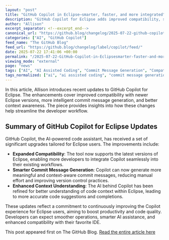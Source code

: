```yaml
---
layout: "post"
title: "GitHub Copilot in Eclipse—smarter, faster, and more integrated"
description: "GitHub Copilot for Eclipse adds improved compatibility, smarter commit suggestions, and better context awareness in its latest update."
author: "Allison"
excerpt_separator: <!--excerpt_end-->
canonical_url: "https://github.blog/changelog/2025-07-22-github-copilot-in-eclipse-smarter-faster-and-more-integrated"
categories: ["AI", "GitHub Copilot"]
feed_name: "The GitHub Blog"
feed_url: "https://github.blog/changelog/label/copilot/feed/"
date: 2025-07-22 17:41:06 +00:00
permalink: "/2025-07-22-GitHub-Copilot-in-Eclipsesmarter-faster-and-more-integrated.html"
viewing_mode: "external"
page: "news"
tags: ["AI", "AI Assisted Coding", "Commit Message Generation", "Compatibility", "Context Understanding", "Development Tools", "Eclipse", "GitHub Copilot", "IDE", "News", "Productivity", "Software Updates"]
tags_normalized: ["ai", "ai assisted coding", "commit message generation", "compatibility", "context understanding", "development tools", "eclipse", "github copilot", "ide", "news", "productivity", "software updates"]
---
```


In this article, Allison introduces recent updates to GitHub Copilot for Eclipse. The enhancements cover improved compatibility with newer Eclipse versions, more intelligent commit message generation, and better context awareness. The piece provides insights into how these changes help streamline the developer workflow.<!--excerpt_end-->

## Summary of GitHub Copilot for Eclipse Updates

GitHub Copilot, the AI-powered code assistant, has received a set of significant upgrades tailored for Eclipse users. The improvements include:

- **Expanded Compatibility**: The tool now supports the latest versions of Eclipse, enabling more developers to integrate Copilot seamlessly into their existing workflows.
- **Smarter Commit Message Generation**: Copilot can now generate more meaningful and context-aware commit messages, reducing manual effort and improving version control practices.
- **Enhanced Context Understanding**: The AI behind Copilot has been refined for better understanding of code context within Eclipse, leading to more accurate code suggestions and completions.

These updates reflect a commitment to continuously improving the Copilot experience for Eclipse users, aiming to boost productivity and code quality. Developers can expect smoother operations, smarter AI assistance, and enhanced compatibility with their favorite IDE.

This post appeared first on The GitHub Blog. [Read the entire article here](https://github.blog/changelog/2025-07-22-github-copilot-in-eclipse-smarter-faster-and-more-integrated)
